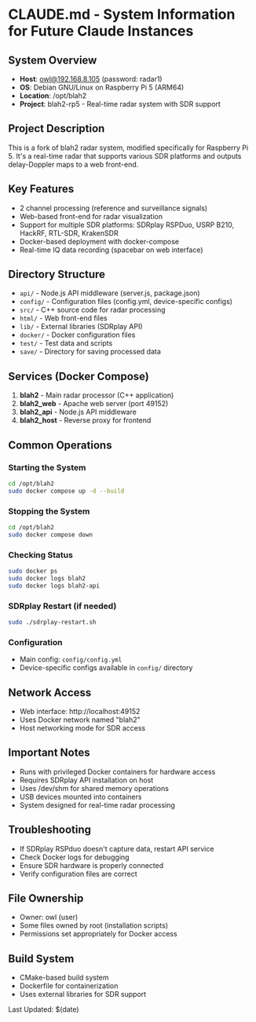 # CLAUDE.md - System Information for Future Claude Instances

## System Overview
- **Host**: owl@192.168.8.105 (password: radar1)
- **OS**: Debian GNU/Linux on Raspberry Pi 5 (ARM64)
- **Location**: /opt/blah2
- **Project**: blah2-rp5 - Real-time radar system with SDR support

## Project Description
This is a fork of blah2 radar system, modified specifically for Raspberry Pi 5. It's a real-time radar that supports various SDR platforms and outputs delay-Doppler maps to a web front-end.

## Key Features
- 2 channel processing (reference and surveillance signals)
- Web-based front-end for radar visualization
- Support for multiple SDR platforms: SDRplay RSPDuo, USRP B210, HackRF, RTL-SDR, KrakenSDR
- Docker-based deployment with docker-compose
- Real-time IQ data recording (spacebar on web interface)

## Directory Structure
- `api/` - Node.js API middleware (server.js, package.json)
- `config/` - Configuration files (config.yml, device-specific configs)
- `src/` - C++ source code for radar processing
- `html/` - Web front-end files
- `lib/` - External libraries (SDRplay API)
- `docker/` - Docker configuration files
- `test/` - Test data and scripts
- `save/` - Directory for saving processed data

## Services (Docker Compose)
1. **blah2** - Main radar processor (C++ application)
2. **blah2_web** - Apache web server (port 49152)
3. **blah2_api** - Node.js API middleware
4. **blah2_host** - Reverse proxy for frontend

## Common Operations

### Starting the System
```bash
cd /opt/blah2
sudo docker compose up -d --build
```

### Stopping the System
```bash
cd /opt/blah2
sudo docker compose down
```

### Checking Status
```bash
sudo docker ps
sudo docker logs blah2
sudo docker logs blah2-api
```

### SDRplay Restart (if needed)
```bash
sudo ./sdrplay-restart.sh
```

### Configuration
- Main config: `config/config.yml`
- Device-specific configs available in `config/` directory

## Network Access
- Web interface: http://localhost:49152
- Uses Docker network named "blah2"
- Host networking mode for SDR access

## Important Notes
- Runs with privileged Docker containers for hardware access
- Requires SDRplay API installation on host
- Uses /dev/shm for shared memory operations
- USB devices mounted into containers
- System designed for real-time radar processing

## Troubleshooting
- If SDRplay RSPduo doesn't capture data, restart API service
- Check Docker logs for debugging
- Ensure SDR hardware is properly connected
- Verify configuration files are correct

## File Ownership
- Owner: owl (user)
- Some files owned by root (installation scripts)
- Permissions set appropriately for Docker access

## Build System
- CMake-based build system
- Dockerfile for containerization
- Uses external libraries for SDR support

Last Updated: $(date)
